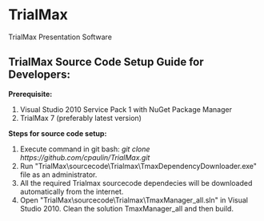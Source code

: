 # TrialMax
TrialMax Presentation Software

TrialMax Source Code Setup Guide for Developers:
--------------------------------------------------------------------------------------
<b>Prerequisite:</b> <br>
<ol>
<li>Visual Studio 2010 Service Pack 1 with NuGet Package Manager</li>
<li>TrialMax 7 (preferably latest version)</li>
</ol>

<b>Steps for source code setup:</b><br>
<ol>
<li>Execute command in git bash: <i>git clone https://github.com/cpaulin/TrialMax.git</i></li>
<li>Run "TrialMax\sourcecode\Trialmax\TmaxDependencyDownloader.exe" file as an administrator.</li>
<li>All the required Trialmax sourcecode dependecies will be downloaded automatically from the internet.</li>
<li>Open "TrialMax\sourcecode\Trialmax\TmaxManager_all.sln" in Visual Studio 2010. Clean the solution TmaxManager_all and then build.</li>
</ol>

